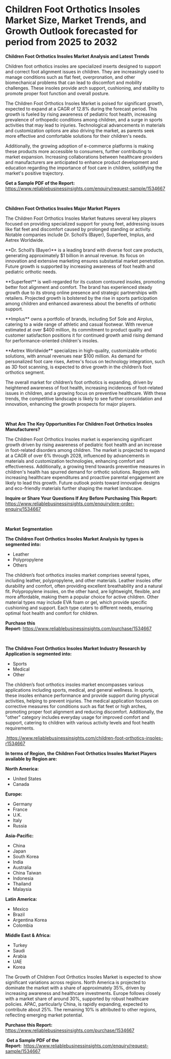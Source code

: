 <p><h1>Children Foot Orthotics Insoles Market Size, Market Trends, and Growth Outlook forecasted for period from 2025 to 2032</h1></p><p><strong>Children Foot Orthotics Insoles Market Analysis and Latest Trends</strong></p>
<p><p>Children foot orthotics insoles are specialized inserts designed to support and correct foot alignment issues in children. They are increasingly used to manage conditions such as flat feet, overpronation, and other biomechanical problems that can lead to discomfort and mobility challenges. These insoles provide arch support, cushioning, and stability to promote proper foot function and overall posture.</p><p>The Children Foot Orthotics Insoles Market is poised for significant growth, expected to expand at a CAGR of 12.8% during the forecast period. This growth is fueled by rising awareness of pediatric foot health, increasing prevalence of orthopedic conditions among children, and a surge in sports activities that may lead to injuries. Technological advancements in materials and customization options are also driving the market, as parents seek more effective and comfortable solutions for their children's needs.</p><p>Additionally, the growing adoption of e-commerce platforms is making these products more accessible to consumers, further contributing to market expansion. Increasing collaborations between healthcare providers and manufacturers are anticipated to enhance product development and education regarding the importance of foot care in children, solidifying the market's positive trajectory.</p></p>
<p><strong>Get a Sample PDF of the Report:&nbsp;</strong> <a href="https://www.reliablebusinessinsights.com/enquiry/request-sample/1534667?utm_campaign=101&utm_medium=2&utm_source=Github&utm_content=ia&utm_term=14042025&utm_id=children-foot-orthotics-insoles">https://www.reliablebusinessinsights.com/enquiry/request-sample/1534667</a></p>
<p>&nbsp;</p>
<p><strong>Children Foot Orthotics Insoles Major Market Players</strong></p>
<p><p>The Children Foot Orthotics Insoles Market features several key players focused on providing specialized support for young feet, addressing issues like flat feet and discomfort caused by prolonged standing or activity. Notable companies include Dr. Scholl’s (Bayer), Superfeet, Implus, and Aetrex Worldwide.</p><p>**Dr. Scholl’s (Bayer)** is a leading brand with diverse foot care products, generating approximately $1 billion in annual revenue. Its focus on innovation and extensive marketing ensures substantial market penetration. Future growth is supported by increasing awareness of foot health and pediatric orthotic needs.</p><p>**Superfeet** is well-regarded for its custom contoured insoles, promoting better foot alignment and comfort. The brand has experienced steady growth due to its strong online presence and strategic partnerships with retailers. Projected growth is bolstered by the rise in sports participation among children and enhanced awareness about the benefits of orthotic support.</p><p>**Implus** owns a portfolio of brands, including Sof Sole and Airplus, catering to a wide range of athletic and casual footwear. With revenue estimated at over $400 million, its commitment to product quality and customer satisfaction positions it for continued growth amid rising demand for performance-oriented children's insoles.</p><p>**Aetrex Worldwide** specializes in high-quality, customizable orthotic solutions, with annual revenues near $100 million. As demand for personalized foot care rises, Aetrex's focus on technology integration, such as 3D foot scanning, is expected to drive growth in the children’s foot orthotics segment.</p><p>The overall market for children’s foot orthotics is expanding, driven by heightened awareness of foot health, increasing incidences of foot-related issues in children, and a growing focus on preventive healthcare. With these trends, the competitive landscape is likely to see further consolidation and innovation, enhancing the growth prospects for major players.</p></p>
<p>&nbsp;</p>
<p><strong>What Are The Key Opportunities For Children Foot Orthotics Insoles Manufacturers?</strong></p>
<p><p>The Children Foot Orthotics Insoles market is experiencing significant growth driven by rising awareness of pediatric foot health and an increase in foot-related disorders among children. The market is projected to expand at a CAGR of over 6% through 2028, influenced by advancements in materials and customization technologies, enhancing comfort and effectiveness. Additionally, a growing trend towards preventive measures in children's health has spurred demand for orthotic solutions. Regions with increasing healthcare expenditures and proactive parental engagement are likely to lead this growth. Future outlook points toward innovative designs and eco-friendly materials further shaping the market landscape.</p></p>
<p><strong>Inquire or Share Your Questions If Any Before Purchasing This Report:</strong> <a href="https://www.reliablebusinessinsights.com/enquiry/pre-order-enquiry/1534667?utm_campaign=101&utm_medium=2&utm_source=Github&utm_content=ia&utm_term=14042025&utm_id=children-foot-orthotics-insoles">https://www.reliablebusinessinsights.com/enquiry/pre-order-enquiry/1534667</a></p>
<p>&nbsp;</p>
<p><strong>Market Segmentation</strong></p>
<p><strong>The Children Foot Orthotics Insoles Market Analysis by types is segmented into:</strong></p>
<p><ul><li>Leather</li><li>Polypropylene</li><li>Others</li></ul></p>
<p><p>The children’s foot orthotics insoles market comprises several types, including leather, polypropylene, and other materials. Leather insoles offer durability and comfort, often providing excellent breathability and a natural fit. Polypropylene insoles, on the other hand, are lightweight, flexible, and more affordable, making them a popular choice for active children. Other material types may include EVA foam or gel, which provide specific cushioning and support. Each type caters to different needs, ensuring optimal foot health and comfort for children.</p></p>
<p><strong>Purchase this Report:&nbsp;</strong><a href="https://www.reliablebusinessinsights.com/purchase/1534667?utm_campaign=101&utm_medium=2&utm_source=Github&utm_content=ia&utm_term=14042025&utm_id=children-foot-orthotics-insoles">https://www.reliablebusinessinsights.com/purchase/1534667</a></p>
<p>&nbsp;</p>
<p><strong>The Children Foot Orthotics Insoles Market Industry Research by Application is segmented into:</strong></p>
<p><ul><li>Sports</li><li>Medical</li><li>Other</li></ul></p>
<p><p>The children’s foot orthotics insoles market encompasses various applications including sports, medical, and general wellness. In sports, these insoles enhance performance and provide support during physical activities, helping to prevent injuries. The medical application focuses on corrective measures for conditions such as flat feet or high arches, promoting proper foot alignment and reducing discomfort. Additionally, the "other" category includes everyday usage for improved comfort and support, catering to children with various activity levels and foot health requirements.</p></p>
<p><a href="https://www.reliablebusinessinsights.com/children-foot-orthotics-insoles-r1534667?utm_campaign=101&utm_medium=2&utm_source=Github&utm_content=ia&utm_term=14042025&utm_id=children-foot-orthotics-insoles">&nbsp;https://www.reliablebusinessinsights.com/children-foot-orthotics-insoles-r1534667</a></p>
<p><strong>In terms of Region, the Children Foot Orthotics Insoles Market Players available by Region are:</strong></p>
<p>
    <p> <strong> North America: </strong>
        <ul>
            <li>United States</li>
            <li>Canada</li>
        </ul>
        </p> 
    <p> <strong> Europe: </strong>
        <ul>
            <li>Germany</li>
            <li>France</li>
            <li>U.K.</li>
            <li>Italy</li>
            <li>Russia</li>
        </ul>
        </p> 
    <p> <strong> Asia-Pacific: </strong>
        <ul>
            <li>China</li>
            <li>Japan</li>
            <li>South Korea</li>
            <li>India</li>
            <li>Australia</li>
            <li>China Taiwan</li>
            <li>Indonesia</li>
            <li>Thailand</li>
            <li>Malaysia</li>
        </ul>
        </p> 
    <p> <strong> Latin America: </strong>
        <ul>
            <li>Mexico</li>
            <li>Brazil</li>
            <li>Argentina Korea</li>
            <li>Colombia</li>
        </ul>
        </p> 
    <p> <strong> Middle East & Africa: </strong>
        <ul>
            <li>Turkey</li>
            <li>Saudi</li>
            <li>Arabia</li>
            <li>UAE</li>
            <li>Korea</li>
        </ul>
    </p>
    </p>
<p><p>The Growth of Children Foot Orthotics Insoles Market is expected to show significant variations across regions. North America is projected to dominate the market with a share of approximately 35%, driven by increasing awareness and healthcare investments. Europe follows closely with a market share of around 30%, supported by robust healthcare policies. APAC, particularly China, is rapidly expanding, expected to contribute about 25%. The remaining 10% is attributed to other regions, reflecting emerging market potential.</p></p>
<p><strong>Purchase this Report: </strong><a href="https://www.reliablebusinessinsights.com/purchase/1534667?utm_campaign=101&utm_medium=2&utm_source=Github&utm_content=ia&utm_term=14042025&utm_id=children-foot-orthotics-insoles">https://www.reliablebusinessinsights.com/purchase/1534667</a></p>
<p>&nbsp;<strong>Get a Sample PDF of the Report:&nbsp;&nbsp;</strong><a href="https://www.reliablebusinessinsights.com/enquiry/request-sample/1534667?utm_campaign=101&utm_medium=2&utm_source=Github&utm_content=ia&utm_term=14042025&utm_id=children-foot-orthotics-insoles">https://www.reliablebusinessinsights.com/enquiry/request-sample/1534667</a></p>
<p><strong></strong></p>
<p><p></p><p></p><p></p></p>